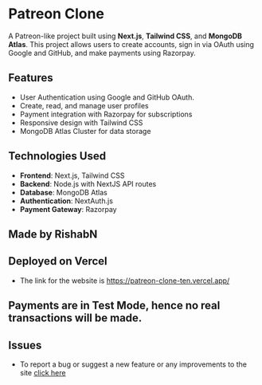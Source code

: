 # Patreon Clone

A Patreon-like project built using **Next.js**, **Tailwind CSS**, and **MongoDB Atlas**. This project allows users to create accounts, sign in via OAuth using Google and GitHub, and make payments using Razorpay.

## Features

- User Authentication using Google and GitHub OAuth.
- Create, read, and manage user profiles
- Payment integration with Razorpay for subscriptions
- Responsive design with Tailwind CSS
- MongoDB Atlas Cluster for data storage

## Technologies Used

- **Frontend**: Next.js, Tailwind CSS
- **Backend**: Node.js with NextJS API routes
- **Database**: MongoDB Atlas
- **Authentication**: NextAuth.js
- **Payment Gateway**: Razorpay

## Made by RishabN

## Deployed on Vercel

- The link for the website is https://patreon-clone-ten.vercel.app/

## Payments are in Test Mode, hence no real transactions will be made.

## Issues

- To report a bug or suggest a new feature or any improvements to the site <a href="https://github.com/rxshabN/patreon-clone/issues">click here<a/>
